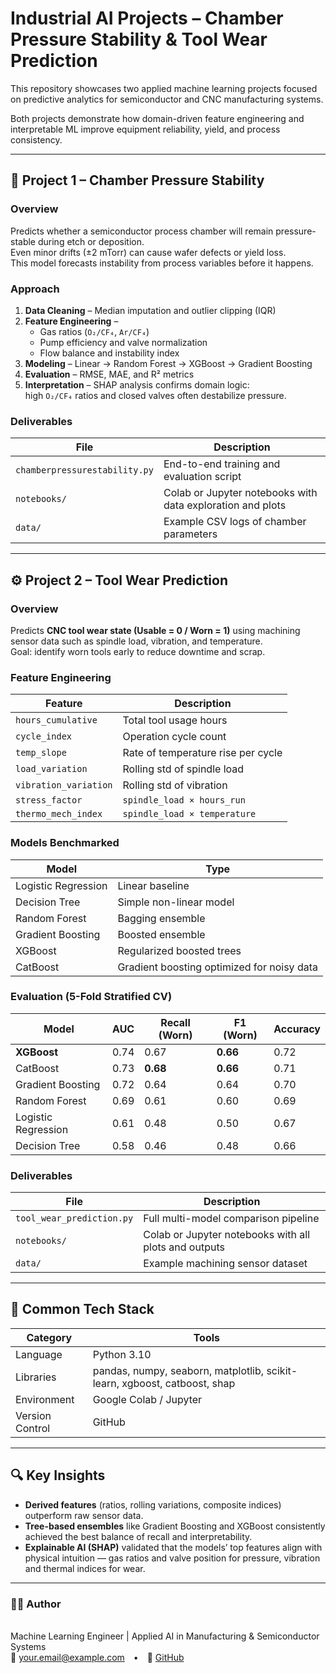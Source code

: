 # Industrial AI Projects – Chamber Pressure Stability & Tool Wear Prediction

This repository showcases two applied machine learning projects focused on predictive analytics for semiconductor and CNC manufacturing systems.

Both projects demonstrate how domain-driven feature engineering and interpretable ML improve equipment reliability, yield, and process consistency.

---

## 🧠 Project 1 – Chamber Pressure Stability

### Overview
Predicts whether a semiconductor process chamber will remain pressure-stable during etch or deposition.  
Even minor drifts (±2 mTorr) can cause wafer defects or yield loss.  
This model forecasts instability from process variables before it happens.

### Approach
1. **Data Cleaning** – Median imputation and outlier clipping (IQR)  
2. **Feature Engineering** –  
   - Gas ratios (`O₂/CF₄`, `Ar/CF₄`)  
   - Pump efficiency and valve normalization  
   - Flow balance and instability index  
3. **Modeling** – Linear → Random Forest → XGBoost → Gradient Boosting  
4. **Evaluation** – RMSE, MAE, and R² metrics  
5. **Interpretation** – SHAP analysis confirms domain logic:  
   high `O₂/CF₄` ratios and closed valves often destabilize pressure.

### Deliverables
| File | Description |
|------|--------------|
| `chamberpressurestability.py` | End-to-end training and evaluation script |
| `notebooks/` | Colab or Jupyter notebooks with data exploration and plots |
| `data/` | Example CSV logs of chamber parameters |

---

## ⚙️ Project 2 – Tool Wear Prediction

### Overview
Predicts **CNC tool wear state (Usable = 0 / Worn = 1)** using machining sensor data such as spindle load, vibration, and temperature.  
Goal: identify worn tools early to reduce downtime and scrap.

### Feature Engineering
| Feature | Description |
|----------|-------------|
| `hours_cumulative` | Total tool usage hours |
| `cycle_index` | Operation cycle count |
| `temp_slope` | Rate of temperature rise per cycle |
| `load_variation` | Rolling std of spindle load |
| `vibration_variation` | Rolling std of vibration |
| `stress_factor` | `spindle_load × hours_run` |
| `thermo_mech_index` | `spindle_load × temperature` |

### Models Benchmarked
| Model | Type |
|--------|------|
| Logistic Regression | Linear baseline |
| Decision Tree | Simple non-linear model |
| Random Forest | Bagging ensemble |
| Gradient Boosting | Boosted ensemble |
| XGBoost | Regularized boosted trees |
| CatBoost | Gradient boosting optimized for noisy data |

### Evaluation (5-Fold Stratified CV)
| Model | AUC | Recall (Worn) | F1 (Worn) | Accuracy |
|--------|-----|----------------|------------|-----------|
| **XGBoost** | 0.74 | 0.67 | **0.66** | 0.72 |
| CatBoost | 0.73 | **0.68** | **0.66** | 0.71 |
| Gradient Boosting | 0.72 | 0.64 | 0.64 | 0.70 |
| Random Forest | 0.69 | 0.61 | 0.60 | 0.69 |
| Logistic Regression | 0.61 | 0.48 | 0.50 | 0.67 |
| Decision Tree | 0.58 | 0.46 | 0.48 | 0.66 |

### Deliverables
| File | Description |
|------|--------------|
| `tool_wear_prediction.py` | Full multi-model comparison pipeline |
| `notebooks/` | Colab or Jupyter notebooks with all plots and outputs |
| `data/` | Example machining sensor dataset |

---

## 🧰 Common Tech Stack

| Category | Tools |
|-----------|--------|
| Language | Python 3.10 |
| Libraries | pandas, numpy, seaborn, matplotlib, scikit-learn, xgboost, catboost, shap |
| Environment | Google Colab / Jupyter |
| Version Control | GitHub |

---

## 🔍 Key Insights

- **Derived features** (ratios, rolling variations, composite indices) outperform raw sensor data.  
- **Tree-based ensembles** like Gradient Boosting and XGBoost consistently achieved the best balance of recall and interpretability.  
- **Explainable AI (SHAP)** validated that the models’ top features align with physical intuition — gas ratios and valve position for pressure, vibration and thermal indices for wear.

---


### 👨‍💻 Author
**<YOUR NAME>**  
Machine Learning Engineer | Applied AI in Manufacturing & Semiconductor Systems  
📧 <your.email@example.com> • 🔗 [GitHub](https://github.com/<your-username>)
